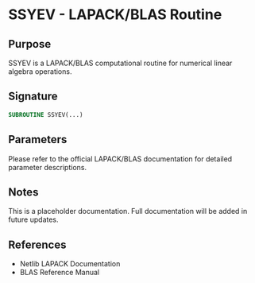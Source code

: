 # SSYEV - LAPACK/BLAS Routine

## Purpose

SSYEV is a LAPACK/BLAS computational routine for numerical linear algebra operations.

## Signature

```fortran
SUBROUTINE SSYEV(...)
```

## Parameters

Please refer to the official LAPACK/BLAS documentation for detailed parameter descriptions.

## Notes

This is a placeholder documentation. Full documentation will be added in future updates.

## References

- Netlib LAPACK Documentation
- BLAS Reference Manual
